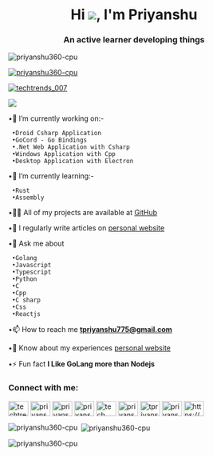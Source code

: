 <h1 align="center">Hi <img src ="https://cdn.discordapp.com/emojis/716302818008367104.gif?size=32"></img>, I'm Priyanshu </h1>
<h3 align="center">An active learner developing things</h3>
<p align="left"> <img src="https://komarev.com/ghpvc/?username=priyanshu360-cpu&label=Profile%20views&color=0e75b6&style=flat" alt="priyanshu360-cpu" /> </p>

<p align="left"> <a href="https://github.com/ryo-ma/github-profile-trophy"><img src="https://github-profile-trophy.vercel.app/?username=priyanshu360-cpu" alt="priyanshu360-cpu" /></a> </p>

<p align="left"> <a href="https://twitter.com/techtrends_007" target="blank"><img src="https://img.shields.io/twitter/follow/techtrends_007?logo=twitter&style=for-the-badge" alt="techtrends_007" /></a> </p>

<img src = "https://activity-graph.herokuapp.com/graph?username=Priyanshu360-cpu&theme=dracula"/>

•🔭 I’m currently working on:-
``` 
 •Droid Csharp Application
 •GoCord - Go Bindings  
 •.Net Web Application with Csharp
 •Windows Application with Cpp
 •Desktop Application with Electron
```

•🌱 I’m currently learning:-
``` 
 •Rust
 •Assembly
```

•👨‍💻 All of my projects are available at [GitHub](https://github.com/Priyanshu360-cpu/)

•📝 I regularly write articles on [personal website](https://www.google.com)

•💬 Ask me about 
```
 •Golang
 •Javascript
 •Typescript
 •Python
 •C 
 •Cpp
 •C sharp 
 •Css
 •Reactjs
```

•📫 How to reach me **tpriyanshu775@gmail.com**

•📄 Know about my experiences [personal website](https://www.google.com)

•⚡ Fun fact **I Like GoLang more than Nodejs**

<h3 align="left">Connect with me:</h3>
<p align="left">
<a href="https://twitter.com/techtrends_007" target="blank"><img align="center" src="https://raw.githubusercontent.com/rahuldkjain/github-profile-readme-generator/master/src/images/icons/Social/twitter.svg" alt="techtrends_007" height="30" width="40" /></a>
<a href="https://www.linkedin.com/in/priyanshu-tiwari-3a04171aa/" target="blank"><img align="center" src="https://raw.githubusercontent.com/rahuldkjain/github-profile-readme-generator/master/src/images/icons/Social/linked-in-alt.svg" alt="priyanshu tiwari" height="30" width="40" /></a>
<a href="https://stackoverflow.com/users/priyanshu" target="blank"><img align="center" src="https://raw.githubusercontent.com/rahuldkjain/github-profile-readme-generator/master/src/images/icons/Social/stack-overflow.svg" alt="priyanshu" height="30" width="40" /></a>
<a href="https://instagram.com/priyanshu.__0007" target="blank"><img align="center" src="https://raw.githubusercontent.com/rahuldkjain/github-profile-readme-generator/master/src/images/icons/Social/instagram.svg" alt="priyanshu._007" height="30" width="40" /></a>
<a href="https://www.youtube.com/c/tech trends" target="blank"><img align="center" src="https://raw.githubusercontent.com/rahuldkjain/github-profile-readme-generator/master/src/images/icons/Social/youtube.svg" alt="tech trends" height="30" width="40" /></a>
<a href="https://www.codechef.com/users/priyanshu_8637" target="blank"><img align="center" src="https://cdn.jsdelivr.net/npm/simple-icons@3.1.0/icons/codechef.svg" alt="priyanshu_8637" height="30" width="40" /></a>
<a href="https://www.hackerrank.com/tpriyanshu775" target="blank"><img align="center" src="https://raw.githubusercontent.com/rahuldkjain/github-profile-readme-generator/master/src/images/icons/Social/hackerrank.svg" alt="tpriyanshu775" height="30" width="40" /></a>
<a href="https://www.leetcode.com/priyanshu_007" target="blank"><img align="center" src="https://raw.githubusercontent.com/rahuldkjain/github-profile-readme-generator/master/src/images/icons/Social/leet-code.svg" alt="priyanshu_007" height="30" width="40" /></a>
<a href="https://discord.gg/https://discord.gg/9cKGtRNDqZ" target="blank"><img align="center" src="https://raw.githubusercontent.com/rahuldkjain/github-profile-readme-generator/master/src/images/icons/Social/discord.svg" alt="https://discord.gg/9cKGtRNDqZ" height="30" width="40" /></a>
</p>


<p><img align="left" src="https://github-readme-stats.vercel.app/api/top-langs?username=priyanshu360-cpu&show_icons=true&locale=en&layout=compact" alt="priyanshu360-cpu" /></p>

<p>&nbsp;<img align="center" src="https://github-readme-stats.vercel.app/api?username=priyanshu360-cpu&show_icons=true&locale=en" alt="priyanshu360-cpu" /></p>

<p><img align="center" src="https://github-readme-streak-stats.herokuapp.com/?user=priyanshu360-cpu&" alt="priyanshu360-cpu" /></p>

